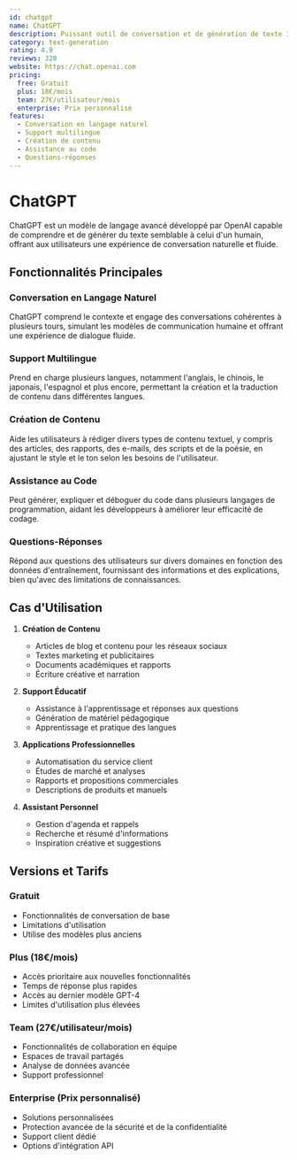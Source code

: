 ```yaml
---
id: chatgpt
name: ChatGPT
description: Puissant outil de conversation et de génération de texte IA développé par OpenAI
category: text-generation
rating: 4.9
reviews: 320
website: https://chat.openai.com
pricing:
  free: Gratuit
  plus: 18€/mois
  team: 27€/utilisateur/mois
  enterprise: Prix personnalisé
features:
  - Conversation en langage naturel
  - Support multilingue
  - Création de contenu
  - Assistance au code
  - Questions-réponses
---
```


# ChatGPT

ChatGPT est un modèle de langage avancé développé par OpenAI capable de comprendre et de générer du texte semblable à celui d'un humain, offrant aux utilisateurs une expérience de conversation naturelle et fluide.

## Fonctionnalités Principales

### Conversation en Langage Naturel
ChatGPT comprend le contexte et engage des conversations cohérentes à plusieurs tours, simulant les modèles de communication humaine et offrant une expérience de dialogue fluide.

### Support Multilingue
Prend en charge plusieurs langues, notamment l'anglais, le chinois, le japonais, l'espagnol et plus encore, permettant la création et la traduction de contenu dans différentes langues.

### Création de Contenu
Aide les utilisateurs à rédiger divers types de contenu textuel, y compris des articles, des rapports, des e-mails, des scripts et de la poésie, en ajustant le style et le ton selon les besoins de l'utilisateur.

### Assistance au Code
Peut générer, expliquer et déboguer du code dans plusieurs langages de programmation, aidant les développeurs à améliorer leur efficacité de codage.

### Questions-Réponses
Répond aux questions des utilisateurs sur divers domaines en fonction des données d'entraînement, fournissant des informations et des explications, bien qu'avec des limitations de connaissances.

## Cas d'Utilisation

1. **Création de Contenu**
   - Articles de blog et contenu pour les réseaux sociaux
   - Textes marketing et publicitaires
   - Documents académiques et rapports
   - Écriture créative et narration

2. **Support Éducatif**
   - Assistance à l'apprentissage et réponses aux questions
   - Génération de matériel pédagogique
   - Apprentissage et pratique des langues

3. **Applications Professionnelles**
   - Automatisation du service client
   - Études de marché et analyses
   - Rapports et propositions commerciales
   - Descriptions de produits et manuels

4. **Assistant Personnel**
   - Gestion d'agenda et rappels
   - Recherche et résumé d'informations
   - Inspiration créative et suggestions

## Versions et Tarifs

### Gratuit
- Fonctionnalités de conversation de base
- Limitations d'utilisation
- Utilise des modèles plus anciens

### Plus (18€/mois)
- Accès prioritaire aux nouvelles fonctionnalités
- Temps de réponse plus rapides
- Accès au dernier modèle GPT-4
- Limites d'utilisation plus élevées

### Team (27€/utilisateur/mois)
- Fonctionnalités de collaboration en équipe
- Espaces de travail partagés
- Analyse de données avancée
- Support professionnel

### Enterprise (Prix personnalisé)
- Solutions personnalisées
- Protection avancée de la sécurité et de la confidentialité
- Support client dédié
- Options d'intégration API
